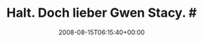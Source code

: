 ---
retweeted: false
source: <a href="http://twitter.com" rel="nofollow">Twitter Web Client</a>
entities:
  hashtags:
  - text: wisch
    indices:
    - '30'
    - '36'
  - text: mosch
    indices:
    - '37'
    - '43'
  symbols: []
  user_mentions: []
  urls: []
display_text_range:
- '0'
- '43'
favorite_count: '0'
id_str: '888210980'
truncated: false
retweet_count: '0'
id: '888210980'
created_at: Fri Aug 15 06:15:40 +0000 2008
favorited: false
full_text: 'Halt. Doch lieber Gwen Stacy. #wisch #mosch'
lang: de
tags:
- wisch
- mosch
- pesos:twitter
date: '2008-08-15T06:15:40+00:00'
src: https://twitter.com/bascht/status/888210980
original_url: https://twitter.com/bascht/status/888210980
type: twitter_tweet
text: 'Halt. Doch lieber Gwen Stacy. #wisch #mosch'
title: 'Halt. Doch lieber Gwen Stacy. #'

---
